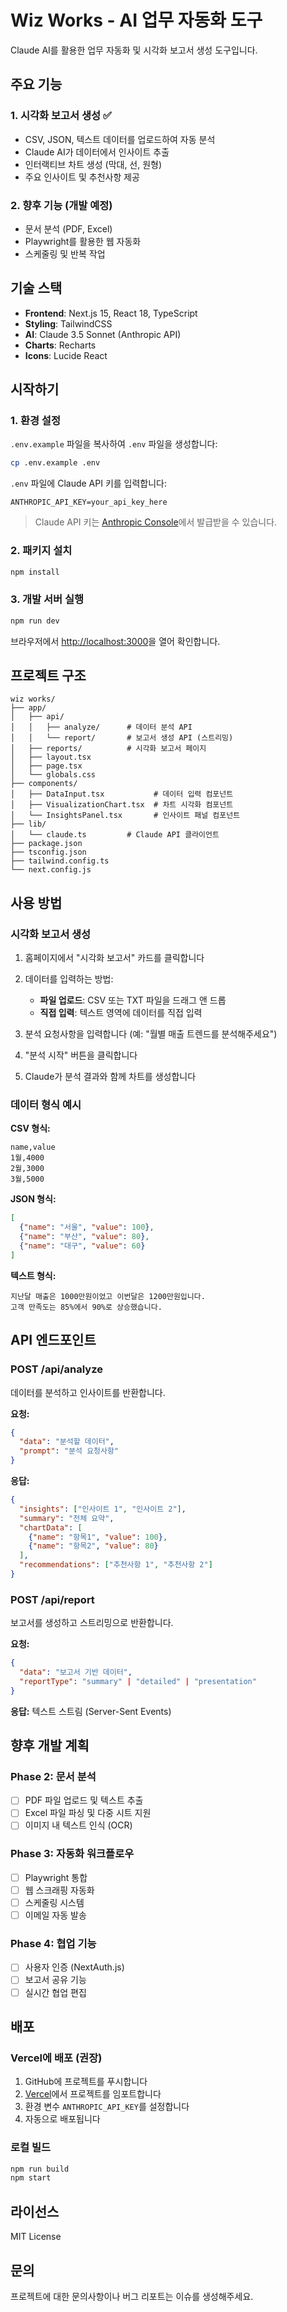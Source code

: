 # Wiz Works - AI 업무 자동화 도구

Claude AI를 활용한 업무 자동화 및 시각화 보고서 생성 도구입니다.

## 주요 기능

### 1. 시각화 보고서 생성 ✅
- CSV, JSON, 텍스트 데이터를 업로드하여 자동 분석
- Claude AI가 데이터에서 인사이트 추출
- 인터랙티브 차트 생성 (막대, 선, 원형)
- 주요 인사이트 및 추천사항 제공

### 2. 향후 기능 (개발 예정)
- 문서 분석 (PDF, Excel)
- Playwright를 활용한 웹 자동화
- 스케줄링 및 반복 작업

## 기술 스택

- **Frontend**: Next.js 15, React 18, TypeScript
- **Styling**: TailwindCSS
- **AI**: Claude 3.5 Sonnet (Anthropic API)
- **Charts**: Recharts
- **Icons**: Lucide React

## 시작하기

### 1. 환경 설정

`.env.example` 파일을 복사하여 `.env` 파일을 생성합니다:

```bash
cp .env.example .env
```

`.env` 파일에 Claude API 키를 입력합니다:

```
ANTHROPIC_API_KEY=your_api_key_here
```

> Claude API 키는 [Anthropic Console](https://console.anthropic.com/)에서 발급받을 수 있습니다.

### 2. 패키지 설치

```bash
npm install
```

### 3. 개발 서버 실행

```bash
npm run dev
```

브라우저에서 [http://localhost:3000](http://localhost:3000)을 열어 확인합니다.

## 프로젝트 구조

```
wiz works/
├── app/
│   ├── api/
│   │   ├── analyze/      # 데이터 분석 API
│   │   └── report/       # 보고서 생성 API (스트리밍)
│   ├── reports/          # 시각화 보고서 페이지
│   ├── layout.tsx
│   ├── page.tsx
│   └── globals.css
├── components/
│   ├── DataInput.tsx           # 데이터 입력 컴포넌트
│   ├── VisualizationChart.tsx  # 차트 시각화 컴포넌트
│   └── InsightsPanel.tsx       # 인사이트 패널 컴포넌트
├── lib/
│   └── claude.ts         # Claude API 클라이언트
├── package.json
├── tsconfig.json
├── tailwind.config.ts
└── next.config.js
```

## 사용 방법

### 시각화 보고서 생성

1. 홈페이지에서 "시각화 보고서" 카드를 클릭합니다
2. 데이터를 입력하는 방법:
   - **파일 업로드**: CSV 또는 TXT 파일을 드래그 앤 드롭
   - **직접 입력**: 텍스트 영역에 데이터를 직접 입력

3. 분석 요청사항을 입력합니다 (예: "월별 매출 트렌드를 분석해주세요")
4. "분석 시작" 버튼을 클릭합니다
5. Claude가 분석 결과와 함께 차트를 생성합니다

### 데이터 형식 예시

**CSV 형식:**
```
name,value
1월,4000
2월,3000
3월,5000
```

**JSON 형식:**
```json
[
  {"name": "서울", "value": 100},
  {"name": "부산", "value": 80},
  {"name": "대구", "value": 60}
]
```

**텍스트 형식:**
```
지난달 매출은 1000만원이었고 이번달은 1200만원입니다.
고객 만족도는 85%에서 90%로 상승했습니다.
```

## API 엔드포인트

### POST /api/analyze
데이터를 분석하고 인사이트를 반환합니다.

**요청:**
```json
{
  "data": "분석할 데이터",
  "prompt": "분석 요청사항"
}
```

**응답:**
```json
{
  "insights": ["인사이트 1", "인사이트 2"],
  "summary": "전체 요약",
  "chartData": [
    {"name": "항목1", "value": 100},
    {"name": "항목2", "value": 80}
  ],
  "recommendations": ["추천사항 1", "추천사항 2"]
}
```

### POST /api/report
보고서를 생성하고 스트리밍으로 반환합니다.

**요청:**
```json
{
  "data": "보고서 기반 데이터",
  "reportType": "summary" | "detailed" | "presentation"
}
```

**응답:** 텍스트 스트림 (Server-Sent Events)

## 향후 개발 계획

### Phase 2: 문서 분석
- [ ] PDF 파일 업로드 및 텍스트 추출
- [ ] Excel 파일 파싱 및 다중 시트 지원
- [ ] 이미지 내 텍스트 인식 (OCR)

### Phase 3: 자동화 워크플로우
- [ ] Playwright 통합
- [ ] 웹 스크래핑 자동화
- [ ] 스케줄링 시스템
- [ ] 이메일 자동 발송

### Phase 4: 협업 기능
- [ ] 사용자 인증 (NextAuth.js)
- [ ] 보고서 공유 기능
- [ ] 실시간 협업 편집

## 배포

### Vercel에 배포 (권장)

1. GitHub에 프로젝트를 푸시합니다
2. [Vercel](https://vercel.com)에서 프로젝트를 임포트합니다
3. 환경 변수 `ANTHROPIC_API_KEY`를 설정합니다
4. 자동으로 배포됩니다

### 로컬 빌드

```bash
npm run build
npm start
```

## 라이선스

MIT License

## 문의

프로젝트에 대한 문의사항이나 버그 리포트는 이슈를 생성해주세요.
